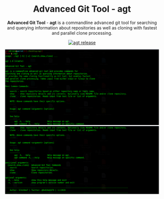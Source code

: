 <h1 align="center">Advanced Git Tool - agt</h1>

<p align="center">
  <b>Advanced Git Tool</b> - <b>agt</b> is a commandline advanced git tool for searching and querying information about repositories as well as cloning with fastest and parallel clone processing.
</p>

<p align="center">
  <a href="https://github.com/bl4ckbo7/agt/releases">
    <img alt="agt release" src="https://img.shields.io/github/release/bl4ckbo7/agt.svg?label=releases">
  </a>
</p>

<img alt="agt Demo" src="https://raw.githubusercontent.com/bl4ckbo7/agt/master/screenshots/agt_help.png">
<img alt="agt Demo" src="https://raw.githubusercontent.com/bl4ckbo7/agt/master/screenshots/agt_help2.png">
